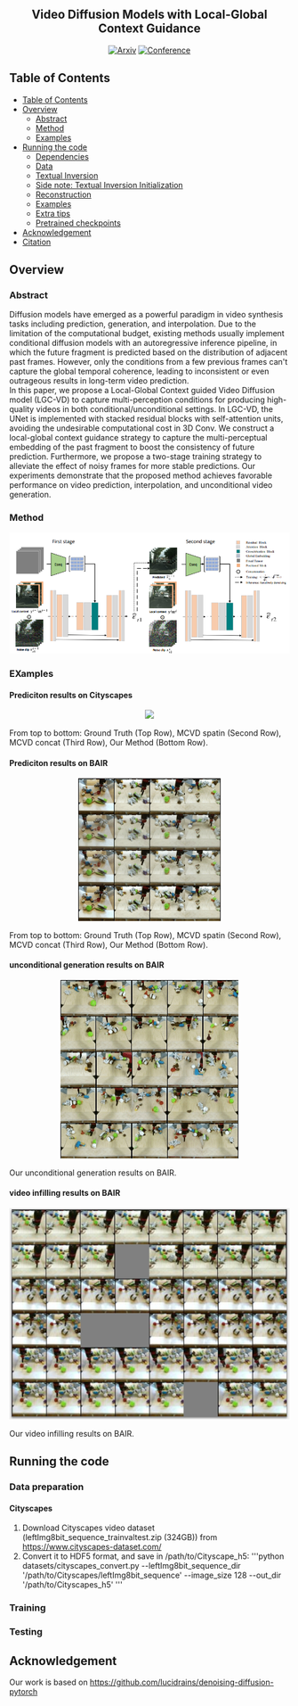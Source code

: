<div align="center">    

## Video Diffusion Models with Local-Global Context Guidance

[![Arxiv](http://img.shields.io/badge/Arxiv-2302.10663-B31B1B.svg)](https://arxiv.org/abs/2302.10663)
[![Conference](http://img.shields.io/badge/CVPR-2023-4b44ce.svg)](https://arxiv.org/abs/2302.10663)
</div>


## Table of Contents

- [Table of Contents](#table-of-contents)
- [Overview](#overview)
  * [Abstract](#abstract)
  * [Method](#method)
  * [Examples](#examples)
- [Running the code](#running-the-code)
  * [Dependencies](#dependencies)
  * [Data](#data)
  * [Textual Inversion](#textual-inversion)
  * [Side note: Textual Inversion Initialization](#side-note--textual-inversion-initialization)
  * [Reconstruction](#reconstruction)
  * [Examples](#examples-1)
  * [Extra tips](#extra-tips)
  * [Pretrained checkpoints](#pretrained-checkpoints)
- [Acknowledgement](#acknowledgement)
- [Citation](#citation)


## Overview

### Abstract
Diffusion models have emerged as a powerful paradigm in video synthesis tasks including prediction, generation, and interpolation. Due to the limitation of the computational budget, existing methods usually implement conditional diffusion models with an autoregressive inference pipeline, in which the future fragment is predicted based on the distribution of adjacent past frames. However, only the conditions from a few previous frames can't capture the global temporal coherence, leading to inconsistent or even outrageous results in long-term video prediction.  
In this paper, we propose a Local-Global Context guided Video Diffusion model (LGC-VD) to capture multi-perception conditions for producing high-quality videos in both conditional/unconditional settings. In LGC-VD, the UNet is implemented with stacked residual blocks with self-attention units, avoiding the undesirable computational cost in 3D Conv. We construct a local-global context guidance strategy to capture the multi-perceptual embedding of the past fragment to boost the consistency of future prediction. Furthermore, we propose a two-stage training strategy to alleviate the effect of noisy frames for more stable predictions. Our experiments demonstrate that the proposed method achieves favorable performance on video prediction, interpolation, and unconditional video generation. 
### Method
<div align=center><img src="assets/diagram.png"></div>

### EXamples
#### Prediciton results on Cityscapes
<div align=center><img src="assets/city_prediction.gif"></div>

From top to bottom: Ground Truth (Top Row), MCVD spatin (Second Row), MCVD concat (Third Row), Our Method (Bottom Row).
#### Prediciton results on BAIR
<div align=center><img src="assets/bair_prediction.gif"></div>

From top to bottom: Ground Truth (Top Row), MCVD spatin (Second Row), MCVD concat (Third Row), Our Method (Bottom Row).
#### unconditional generation results on BAIR
<div align=center><img src="assets/bair_generation.gif"></div>

Our unconditional generation results on BAIR.
#### video infilling results on BAIR
<div align=center><img src="assets/bair_infilling.png"></div>

Our video infilling results on BAIR.

## Running the code
### Data preparation
#### Cityscapes
1. Download Cityscapes video dataset (leftImg8bit_sequence_trainvaltest.zip (324GB)) from  https://www.cityscapes-dataset.com/
2. Convert it to HDF5 format, and save in /path/to/Cityscape_h5:
'''python datasets/cityscapes_convert.py --leftImg8bit_sequence_dir '/path/to/Cityscapes/leftImg8bit_sequence' --image_size 128 --out_dir '/path/to/Cityscapes_h5' '''
### Training

### Testing


## Acknowledgement
Our work is based on https://github.com/lucidrains/denoising-diffusion-pytorch


